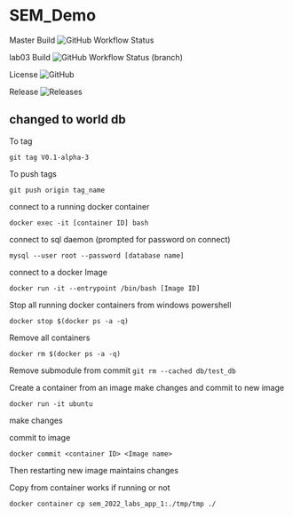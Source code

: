 # SEM_Demo

Master Build  ![GitHub Workflow Status](https://img.shields.io/github/workflow/status/Kevin-Sim/sem_2022_labs/A%20workflow%20for%20my%20Hello%20World%20App?style=flat-square)

lab03 Build  ![GitHub Workflow Status (branch)](https://img.shields.io/github/workflow/status/Kevin-Sim/sem_2022_labs/A%20workflow%20for%20my%20Hello%20World%20App/lab03?style=flat-square)

License ![GitHub](https://img.shields.io/github/license/Kevin-Sim/sem_2022_labs)

Release ![Releases](https://img.shields.io/github/release/Kevin-Sim/sem_2022_labs?style=flat-square)

## changed to world db


To tag 

`git tag V0.1-alpha-3`

To push tags

`git push origin tag_name`



connect to a running docker container

`docker exec -it [container ID] bash`

connect to sql daemon (prompted for password on connect)

`mysql --user root --password [database name]`

connect to a docker Image

`docker run -it --entrypoint /bin/bash [Image ID]`

Stop all running docker containers from windows powershell

`docker stop $(docker ps -a -q)`

Remove all containers

`docker rm $(docker ps -a -q)`

Remove submodule from commit
`git rm --cached db/test_db`

Create a container from an image make changes and commit to new image

`docker run -it ubuntu`

make changes

commit to image

`docker commit <container ID> <Image name>`

Then restarting new image maintains changes

Copy from container works if running or not

`docker container cp sem_2022_labs_app_1:./tmp/tmp ./`